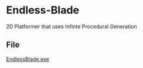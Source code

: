 # Endless-Blade
2D Platformer that uses Infinte Procedural Generation
## File
[EndlessBlade.exe](https://github.com/Yorky0608/Endless-Blade/blob/main/download/EndlessBlade.exe)
